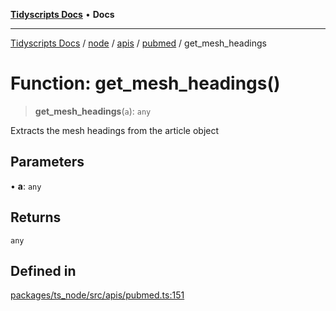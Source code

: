 [**Tidyscripts Docs**](../../../../../../../README.md) • **Docs**

***

[Tidyscripts Docs](../../../../../../../globals.md) / [node](../../../../../README.md) / [apis](../../../README.md) / [pubmed](../README.md) / get\_mesh\_headings

# Function: get\_mesh\_headings()

> **get\_mesh\_headings**(`a`): `any`

Extracts the mesh headings from the article object

## Parameters

• **a**: `any`

## Returns

`any`

## Defined in

[packages/ts\_node/src/apis/pubmed.ts:151](https://github.com/sheunaluko/tidyscripts/blob/master/packages/ts_node/src/apis/pubmed.ts#L151)
